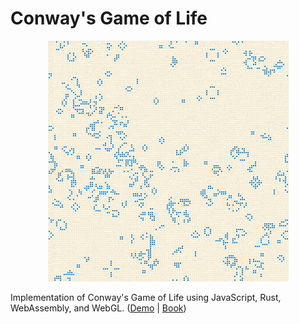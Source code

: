 # Conway's Game of Life

<div align="center">
  <a href="https://jellowfish.github.io/conway-wasm">
    <img src="./res/gol.gif"/>
  </a>
</div>

Implementation of Conway's Game of Life using JavaScript, Rust, WebAssembly, and WebGL.
([Demo](https://jellowfish.github.io/conway-wasm) | [Book](https://rustwasm.github.io/docs/book/))
